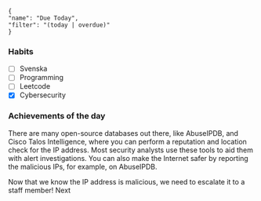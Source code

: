 <div data-timeline="28"></div>


```todoist
{
"name": "Due Today",
"filter": "(today | overdue)"
}
```

### Habits
- [ ] Svenska
- [ ] Programming
- [ ] Leetcode
- [x] Cybersecurity

### Achievements of the day
There are many open-source databases out there, like AbuseIPDB, and Cisco Talos Intelligence, where you can perform a reputation and location check for the IP address. Most security analysts use these tools to aid them with alert investigations. You can also make the Internet safer by reporting the malicious IPs, for example, on AbuseIPDB.

Now that we know the IP address is malicious, we need to escalate it to a staff member! Next